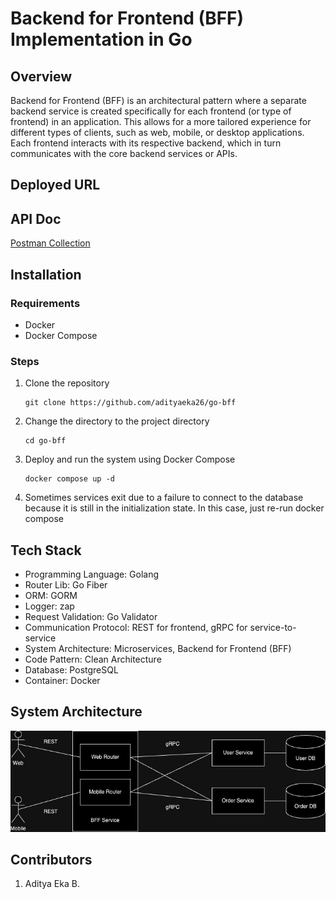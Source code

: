 # Backend for Frontend (BFF) Implementation in Go

## Overview

Backend for Frontend (BFF) is an architectural pattern where a separate backend service is created specifically for each frontend (or type of frontend) in an application. This allows for a more tailored experience for different types of clients, such as web, mobile, or desktop applications. Each frontend interacts with its respective backend, which in turn communicates with the core backend services or APIs.

## Deployed URL

## API Doc
[Postman Collection](postman-collection.json)

## Installation

### Requirements
- Docker
- Docker Compose

### Steps
1. Clone the repository
    ```
    git clone https://github.com/adityaeka26/go-bff
    ```
2. Change the directory to the project directory
    ```
    cd go-bff
    ```
3. Deploy and run the system using Docker Compose
    ```
    docker compose up -d
    ```
4. Sometimes services exit due to a failure to connect to the database because it is still in the initialization state. In this case, just re-run docker compose

## Tech Stack
- Programming Language: Golang
- Router Lib: Go Fiber
- ORM: GORM
- Logger: zap
- Request Validation: Go Validator
- Communication Protocol: REST for frontend, gRPC for service-to-service
- System Architecture: Microservices, Backend for Frontend (BFF)
- Code Pattern: Clean Architecture
- Database: PostgreSQL
- Container: Docker

## System Architecture
![alt text](<System Architecture.jpg>)

## Contributors
1. Aditya Eka B.